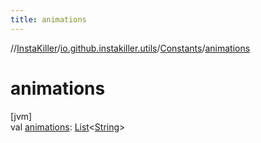 ```yaml
---
title: animations
---
```

//[InstaKiller](../../../index.html)/[io.github.instakiller.utils](../index.html)/[Constants](index.html)/[animations](animations.html)



# animations



[jvm]\
val [animations](animations.html): [List](https://kotlinlang.org/api/latest/jvm/stdlib/kotlin.collections/-list/index.html)&lt;[String](https://kotlinlang.org/api/latest/jvm/stdlib/kotlin/-string/index.html)&gt;




